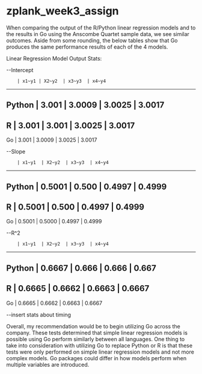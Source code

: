 # zplank_week3_assign

When comparing the output of the R/Python linear regression models and to the results in Go using the Anscombe Quartet sample data, we see similar outcomes. Aside from some rounding, the below tables show that Go produces the same performance results of each of the 4 models. 

Linear Regression Model Output Stats: 

--Intercept 

	    | x1~y1	| X2~y2  | x3~y3  | x4~y4
------------------------------------------
Python 	| 3.001 | 3.0009 | 3.0025 | 3.0017
------------------------------------------		
R		| 3.001 | 3.001  | 3.0025 | 3.0017
------------------------------------------		
Go 		| 3.001 | 3.0009 | 3.0025 |	3.0017	
				
--Slope 

	    | x1~y1	 | X2~y2  | x3~y3  | x4~y4
------------------------------------------
Python 	| 0.5001 | 0.500  | 0.4997 | 0.4999
------------------------------------------		
R		| 0.5001 | 0.500  | 0.4997 | 0.4999
------------------------------------------		
Go 		| 0.5001 | 0.5000 | 0.4997 | 0.4999	

--R^2 

	    | x1~y1	 | X2~y2  | x3~y3  | x4~y4
------------------------------------------
Python 	| 0.6667 | 0.666  | 0.666  | 0.667
------------------------------------------		
R		| 0.6665 | 0.6662 | 0.6663 | 0.6667
------------------------------------------		
Go 		| 0.6665 | 0.6662 | 0.6663 | 0.6667	

--insert stats about timing 

Overall, my recommendation would be to begin utilizing Go across the company. These tests determined that simple linear regression models is possible using Go perform similarly between all languages. One thing to take into consideration with utilizing Go to replace Python or R is that these tests were only performed on simple linear regression models and not more complex models. Go packages could differ in how models perform when multiple variables are introduced. 